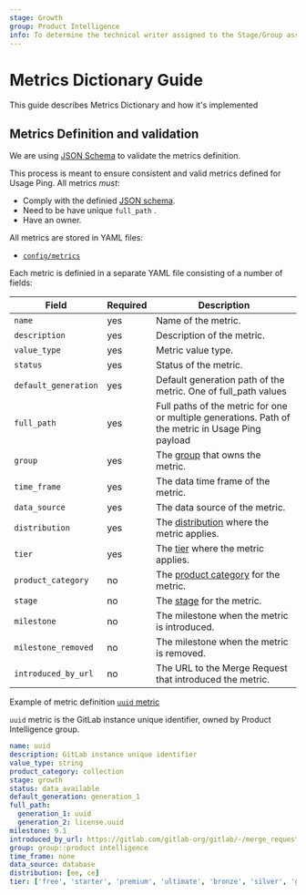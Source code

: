 ```yaml
---
stage: Growth
group: Product Intelligence
info: To determine the technical writer assigned to the Stage/Group associated with this page, see https://about.gitlab.com/handbook/engineering/ux/technical-writing/#assignments
---
```


# Metrics Dictionary Guide

This guide describes Metrics Dictionary and how it's implemented

## Metrics Definition and validation

We are using [JSON Schema](https://gitlab.com/gitlab-org/gitlab/-/blob/master/config/metrics/schema.json) to validate the metrics definition.

This process is meant to ensure consistent and valid metrics defined for Usage Ping. All metrics *must*:

- Comply with the definied [JSON schema](https://gitlab.com/gitlab-org/gitlab/-/blob/master/config/metrics/schema.json).
- Need to be have unique `full_path` .
- Have an owner.

All metrics are stored in YAML files:

- [`config/metrics`](https://gitlab.com/gitlab-org/gitlab/-/tree/master/config/metrics)

Each metric is definied in a separate YAML file consisting of a number of fields:

| Field               | Required | Description                                                    |
|---------------------|----------|----------------------------------------------------------------|
| `name`              | yes      | Name of the metric.                                            |
| `description`       | yes      | Description of the metric.                                     |
| `value_type`        | yes      | Metric value type.                                             |
| `status`            | yes      | Status of the metric.                                          |
| `default_generation`| yes      | Default generation path of the metric. One of full_path values |
| `full_path`         | yes      | Full paths of the metric for one or multiple generations. Path of the metric in Usage Ping payload |
| `group`             | yes      | The [group](https://about.gitlab.com/handbook/product/categories/#devops-stages) that owns the metric. |
| `time_frame`        | yes      | The data time frame of the metric.                             |
| `data_source`       | yes      | The data source of the metric.                                 |
| `distribution`      | yes      | The [distribution](https://about.gitlab.com/handbook/marketing/strategic-marketing/tiers/#definitions) where the metric applies. |
| `tier`              | yes      | The [tier]( https://about.gitlab.com/handbook/marketing/strategic-marketing/tiers/) where the metric applies. |
| `product_category`  | no       | The [product category](https://gitlab.com/gitlab-com/www-gitlab-com/blob/master/data/categories.yml) for the metric. |
| `stage`             | no       | The [stage](https://gitlab.com/gitlab-com/www-gitlab-com/blob/master/data/stages.yml) for the metric. |
| `milestone`         | no       | The milestone when the metric is introduced. |
| `milestone_removed` | no       | The milestone when the metric is removed. |
| `introduced_by_url` | no       | The URL to the Merge Request that introduced the metric. |

Example of metric definition [`uuid` metric](https://gitlab.com/gitlab-org/gitlab/-/blob/master/config/metrics/license/uuid.yml)

`uuid` metric is the GitLab instance unique identifier, owned by Product Intelligence group.

```yaml
name: uuid
description: GitLab instance unique identifier
value_type: string
product_category: collection
stage: growth
status: data_available
default_generation: generation_1
full_path:
  generation_1: uuid
  generation_2: license.uuid
milestone: 9.1
introduced_by_url: https://gitlab.com/gitlab-org/gitlab/-/merge_requests/1521
group: group::product intelligence
time_frame: none
data_source: database
distribution: [ee, ce]
tier: ['free', 'starter', 'premium', 'ultimate', 'bronze', 'silver', 'gold']
```

